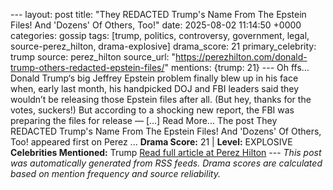 --- layout: post title: "They REDACTED Trump's Name From The Epstein Files! And 'Dozens' Of Others, Too!" date: 2025-08-02 11:14:50 +0000 categories: gossip tags: [trump, politics, controversy, government, legal, source-perez_hilton, drama-explosive] drama_score: 21 primary_celebrity: trump source: perez_hilton source_url: "https://perezhilton.com/donald-trump-others-redacted-epstein-files/" mentions: {trump: 21} --- Oh ffs… Donald Trump‘s big Jeffrey Epstein problem finally blew up in his face when, early last month, his handpicked DOJ and FBI leaders said they wouldn’t be releasing those Epstein files after all. (But hey, thanks for the votes, suckers!) But according to a shocking new report, the FBI was preparing the files for release — [...] Read More... The post They REDACTED Trump's Name From The Epstein Files! And 'Dozens' Of Others, Too! appeared first on Perez ... **Drama Score:** 21 | **Level:** EXPLOSIVE **Celebrities Mentioned:** Trump [Read full article at Perez Hilton](https://perezhilton.com/donald-trump-others-redacted-epstein-files/) --- *This post was automatically generated from RSS feeds. Drama scores are calculated based on mention frequency and source reliability.*